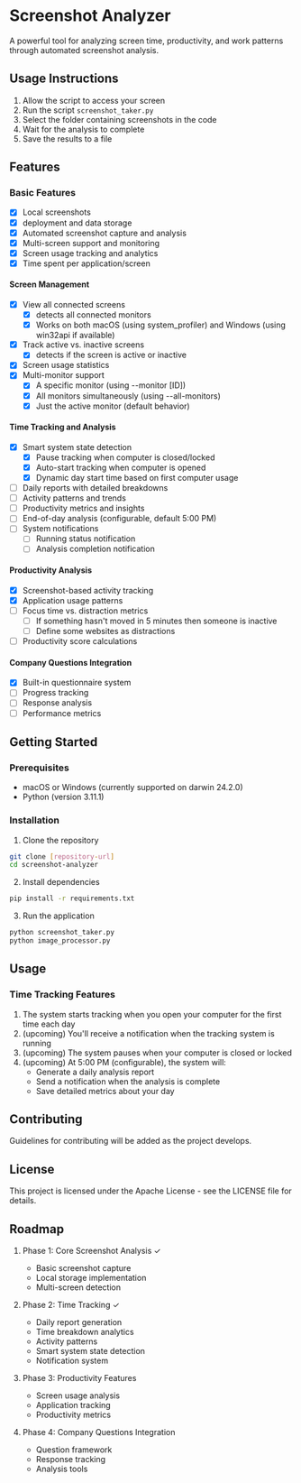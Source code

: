 # Screenshot Analyzer

A powerful tool for analyzing screen time, productivity, and work patterns through automated screenshot analysis.

## Usage Instructions

1. Allow the script to access your screen
2. Run the script ```screenshot_taker.py```
3. Select the folder containing screenshots in the code
4. Wait for the analysis to complete
5. Save the results to a file

## Features

### Basic Features
- [x] Local screenshots 
- [x] deployment and data storage
- [x] Automated screenshot capture and analysis
- [x] Multi-screen support and monitoring
- [x] Screen usage tracking and analytics
- [x] Time spent per application/screen

#### Screen Management
- [x] View all connected screens
   - [x] detects all connected monitors
   - [x] Works on both macOS (using system_profiler) and Windows (using win32api if available)
- [x] Track active vs. inactive screens
   - [x] detects if the screen is active or inactive
- [x] Screen usage statistics
- [x] Multi-monitor support
   - [x] A specific monitor (using --monitor [ID])
   - [x] All monitors simultaneously (using --all-monitors)
   - [x] Just the active monitor (default behavior)

#### Time Tracking and Analysis
- [x] Smart system state detection
   - [x] Pause tracking when computer is closed/locked
   - [x] Auto-start tracking when computer is opened
   - [x] Dynamic day start time based on first computer usage
- [ ] Daily reports with detailed breakdowns
- [ ] Activity patterns and trends
- [ ] Productivity metrics and insights
- [ ] End-of-day analysis (configurable, default 5:00 PM)
- [ ] System notifications
   - [ ] Running status notification
   - [ ] Analysis completion notification

#### Productivity Analysis
- [x] Screenshot-based activity tracking
- [x] Application usage patterns
- [ ] Focus time vs. distraction metrics
   - [ ] If something hasn't moved in 5 minutes then someone is inactive
   - [ ] Define some websites as distractions
- [ ] Productivity score calculations

#### Company Questions Integration
- [x] Built-in questionnaire system
- [ ] Progress tracking
- [ ] Response analysis
- [ ] Performance metrics

## Getting Started

### Prerequisites
- macOS or Windows (currently supported on darwin 24.2.0)
- Python (version 3.11.1)

### Installation
1. Clone the repository
```bash
git clone [repository-url]
cd screenshot-analyzer
```

2. Install dependencies
```bash
pip install -r requirements.txt
```

3. Run the application
```bash
python screenshot_taker.py
python image_processor.py
```

## Usage

### Time Tracking Features
1. The system starts tracking when you open your computer for the first time each day
2. (upcoming) You'll receive a notification when the tracking system is running
3. (upcoming) The system pauses when your computer is closed or locked
4. (upcoming) At 5:00 PM (configurable), the system will:
   - Generate a daily analysis report
   - Send a notification when the analysis is complete
   - Save detailed metrics about your day

## Contributing

Guidelines for contributing will be added as the project develops.

## License

This project is licensed under the Apache License - see the LICENSE file for details.

## Roadmap

1. Phase 1: Core Screenshot Analysis ✓
   - Basic screenshot capture
   - Local storage implementation
   - Multi-screen detection

2. Phase 2: Time Tracking ✓
   - Daily report generation
   - Time breakdown analytics
   - Activity patterns
   - Smart system state detection
   - Notification system

3. Phase 3: Productivity Features
   - Screen usage analysis
   - Application tracking
   - Productivity metrics

4. Phase 4: Company Questions Integration
   - Question framework
   - Response tracking
   - Analysis tools
